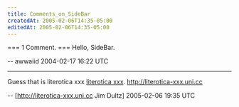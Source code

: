 ```yaml
---
title: Comments_on_SideBar
createdAt: 2005-02-06T14:35-05:00
editedAt: 2005-02-06T14:35-05:00
---
```


=== 1 Comment. ===
Hello, SideBar.

-- awwaiid 2004-02-17 16:22 UTC


----

Guess that is literotica xxx  <a href="http://literotica-xxx.uni.cc" target=_blank>literotica xxx</a>. http://literotica-xxx.uni.cc

-- [http://literotica-xxx.uni.cc Jim Dultz] 2005-02-06 19:35 UTC


